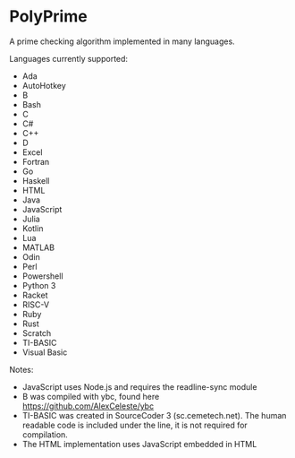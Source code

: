 # PolyPrime
A prime checking algorithm implemented in many languages.

Languages currently supported:
- Ada
- AutoHotkey
- B
- Bash
- C
- C#
- C++
- D
- Excel
- Fortran
- Go
- Haskell
- HTML
- Java
- JavaScript
- Julia
- Kotlin
- Lua
- MATLAB
- Odin
- Perl
- Powershell
- Python 3
- Racket
- RISC-V
- Ruby
- Rust
- Scratch
- TI-BASIC
- Visual Basic


Notes:
- JavaScript uses Node.js and requires the readline-sync module
- B was compiled with ybc, found here https://github.com/AlexCeleste/ybc
- TI-BASIC was created in SourceCoder 3 (sc.cemetech.net). The human readable code is included under the line, it is not required for compilation.
- The HTML implementation uses JavaScript embedded in HTML
